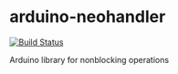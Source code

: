 # arduino-neohandler

[![Build Status](https://travis-ci.org/ceclin/arduino-neohandler.svg?branch=master)](https://travis-ci.org/ceclin/arduino-neohandler)

Arduino library for nonblocking operations
